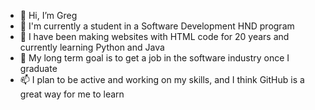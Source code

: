 - 👋 Hi, I’m Greg
- 👀 I'm currently a student in a Software Development HND program
- 🌱 I have been making websites with HTML code for 20 years and currently learning Python and Java
- 💞️ My long term goal is to get a job in the software industry once I graduate
- 📫 I plan to be active and working on my skills, and I think GitHub is a great way for me to learn

<!---
EastonGT/EastonGT is a ✨ special ✨ repository because its `README.md` (this file) appears on your GitHub profile.
You can click the Preview link to take a look at your changes.
--->
